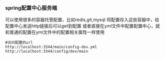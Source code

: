 ### spring配置中心服务端
可以使用很多的容器托管配置，比如redis,git,mysql
将配置存入这些容器中，给配置中心发送http链接后可以get到配置
或者直接在yml文件中配置配置中心，就和普通的配置在yml文件中的配置相关属性一样使用
```url
#访问配置的url
http://localhost:3344/main/config-dev.yml
http://localhost:3344/config/dev/main
```